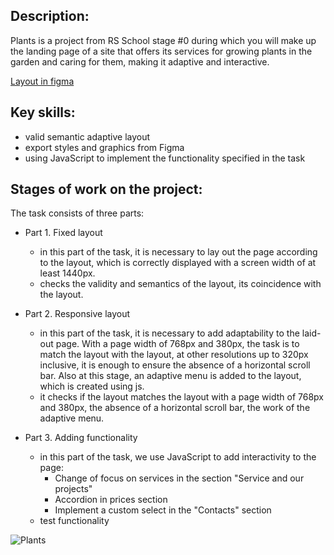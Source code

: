 ## Description:

Plants is a project from RS School stage #0 during which you will make up the landing page of a site that offers its services for growing plants in the garden and caring for them, making it adaptive and interactive.

[Layout in figma](https://www.figma.com/file/ntVt8IwlwzfVFMBuVVAze8/Plants?type=design&node-id=0-1&mode=design)

## Key skills: 

- valid semantic adaptive layout
- export styles and graphics from Figma
- using JavaScript to implement the functionality specified in the task

## Stages of work on the project:

The task consists of three parts:

- Part 1. Fixed layout
  - in this part of the task, it is necessary to lay out the page according to the layout, which is correctly displayed with a screen width of at least 1440px.
  - checks the validity and semantics of the layout, its coincidence with the layout.

- Part 2. Responsive layout
  - in this part of the task, it is necessary to add adaptability to the laid-out page. With a page width of 768px and 380px, the task is to match the layout with the layout, at other resolutions up to 320px inclusive, it is enough to ensure the absence of a horizontal scroll bar. Also at this stage, an adaptive menu is added to the layout, which is created using js.
  - it checks if the layout matches the layout with a page width of 768px and 380px, the absence of a horizontal scroll bar, the work of the adaptive menu.

- Part 3. Adding functionality
  - in this part of the task, we use JavaScript to add interactivity to the page:
    - Change of focus on services in the section "Service and our projects"
    - Accordion in prices section
    - Implement a custom select in the "Contacts" section
  - test functionality

 ![Plants](https://github.com/serjKitel/Plants/assets/119780938/dbe98589-48ca-4b14-82b0-7bf17da351ea)
